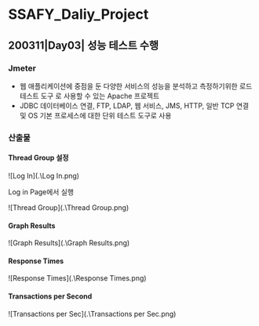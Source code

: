 # SSAFY_Daliy_Project

## 200311|Day03| 성능 테스트 수행 

### Jmeter

- 웹 애플리케이션에 중점을 둔 다양한 서비스의 성능을 분석하고 측정하기위한 로드 테스트 도구 로 사용할 수 있는 Apache 프로젝트
-  JDBC 데이터베이스 연결, FTP, LDAP, 웹 서비스,  JMS, HTTP, 일반 TCP 연결 및 OS 기본 프로세스에 대한 단위 테스트 도구로 사용



### 산출물

#### Thread Group 설정

![Log In](.\Log In.png)

Log in Page에서 실행

![Thread Group](.\Thread Group.png)

#### Graph Results

![Graph Results](.\Graph Results.png)

#### Response Times

![Response Times](.\Response Times.png)

#### Transactions per Second

![Transactions per Sec](.\Transactions per Sec.png)